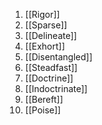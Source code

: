 1. [[Rigor]]
2. [[Sparse]]
3. [[Delineate]]
4. [[Exhort]]
5. [[Disentangled]]
6. [[Steadfast]]
7. [[Doctrine]]
8. [[Indoctrinate]]
9. [[Bereft]]
10. [[Poise]]